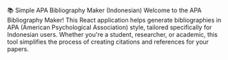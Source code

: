 📚 Simple APA Bibliography Maker (Indonesian)
Welcome to the APA Bibliography Maker! This React application helps generate bibliographies in APA (American Psychological Association) style, tailored specifically for Indonesian users. Whether you're a student, researcher, or academic, this tool simplifies the process of creating citations and references for your papers.
